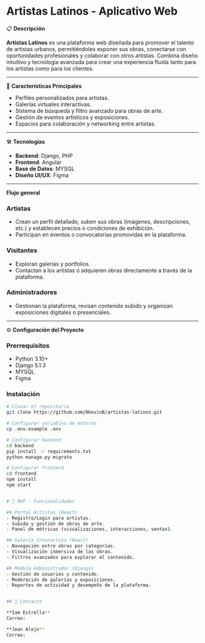 # Artistas Latinos - Aplicativo Web 

📋 **Descripción**

**Artistas Latinos** es una plataforma web diseñada para promover el talento de artistas urbanos, permitiéndoles exponer sus obras, conectarse con oportunidades profesionales y colaborar con otros artistas. Combina diseño intuitivo y tecnología avanzada para crear una experiencia fluida tanto para los artistas como para los clientes.

---

🚀 **Características Principales**

- Perfiles personalizados para artistas.
- Galerías virtuales interactivas.
- Sistema de búsqueda y filtro avanzado para obras de arte.
- Gestión de eventos artísticos y exposiciones.
- Espacios para colaboración y networking entre artistas.

---

🛠️ **Tecnologías**

- **Backend**: Django, PHP
- **Frontend**: Angular  
- **Base de Datos**: MYSQL 
- **Diseño UI/UX**: Figma  

---

**Flujo general**

### Artistas  
- Crean un perfil detallado, suben sus obras (imágenes, descripciones, etc.) y establecen precios o condiciones de exhibición.  
- Participan en eventos o convocatorias promovidas en la plataforma.  

### Visitantes  
- Exploran galerías y portfolios.  
- Contactan a los artistas o adquieren obras directamente a través de la plataforma.  

### Administradores  
- Gestionan la plataforma, revisan contenido subido y organizan exposiciones digitales o presenciales.  

---

⚙️ **Configuración del Proyecto**

### Prerrequisitos  
- Python 3.10+  
- Django 5.1.3  
- MYSQL  
-  Figma 

### Instalación

```bash
# Clonar el repositorio
git clone https://github.com/0KevinB/artistas-latinos.git

# Configurar variables de entorno
cp .env.example .env

# Configurar backend
cd backend
pip install -r requirements.txt
python manage.py migrate

# Configurar frontend
cd frontend
npm install
npm start


# 📱 MVP - Funcionalidades

## Portal Artistas (React)
- Registro/Login para artistas.
- Subida y gestión de obras de arte.
- Panel de métricas (visualizaciones, interacciones, ventas).

## Galería Interactiva (React)
- Navegación entre obras por categorías.
- Visualización inmersiva de las obras.
- Filtros avanzados para explorar el contenido.

## Módulo Administrador (Django)
- Gestión de usuarios y contenido.
- Moderación de galerías y exposiciones.
- Reportes de actividad y desempeño de la plataforma.


## 📧 Contacto

**Iam Estrella**  
Correo:

**Jean Alejo**
Correo:



